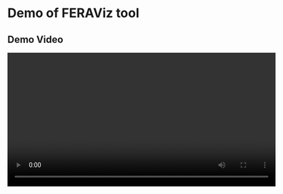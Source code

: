 # Demo of FERAViz tool

## Demo Video

<video width="600" controls>
  <source src="./assets/demo-recording.webm" type="video/webm">
  Your browser does not support the video tag.
</video>
